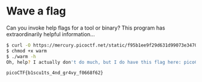 # Wave a flag

Can you invoke help flags for a tool or binary? This program has extraordinarily helpful information...

```bash
$ curl -O https://mercury.picoctf.net/static/f95b1ee9f29d631d99073e34703a2826/warm
$ chmod +x warm
$ ./warm -h
Oh, help? I actually don't do much, but I do have this flag here: picoCTF{b1scu1ts_4nd_gr4vy_f0668f62}
```

```text
picoCTF{b1scu1ts_4nd_gr4vy_f0668f62}
```

